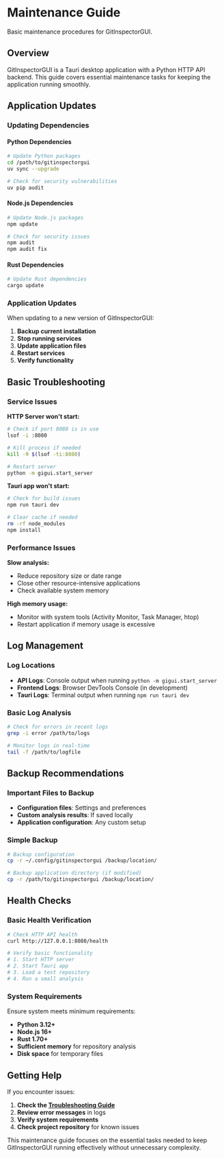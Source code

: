 # Maintenance Guide

Basic maintenance procedures for GitInspectorGUI.

## Overview

GitInspectorGUI is a Tauri desktop application with a Python HTTP API backend. This guide covers essential maintenance tasks for keeping the application running smoothly.

## Application Updates

### Updating Dependencies

#### Python Dependencies

```bash
# Update Python packages
cd /path/to/gitinspectorgui
uv sync --upgrade

# Check for security vulnerabilities
uv pip audit
```

#### Node.js Dependencies

```bash
# Update Node.js packages
npm update

# Check for security issues
npm audit
npm audit fix
```

#### Rust Dependencies

```bash
# Update Rust dependencies
cargo update
```

### Application Updates

When updating to a new version of GitInspectorGUI:

1. **Backup current installation**
2. **Stop running services**
3. **Update application files**
4. **Restart services**
5. **Verify functionality**

## Basic Troubleshooting

### Service Issues

**HTTP Server won't start:**

```bash
# Check if port 8080 is in use
lsof -i :8080

# Kill process if needed
kill -9 $(lsof -ti:8080)

# Restart server
python -m gigui.start_server
```

**Tauri app won't start:**

```bash
# Check for build issues
npm run tauri dev

# Clear cache if needed
rm -rf node_modules
npm install
```

### Performance Issues

**Slow analysis:**

-   Reduce repository size or date range
-   Close other resource-intensive applications
-   Check available system memory

**High memory usage:**

-   Monitor with system tools (Activity Monitor, Task Manager, htop)
-   Restart application if memory usage is excessive

## Log Management

### Log Locations

-   **API Logs**: Console output when running `python -m gigui.start_server`
-   **Frontend Logs**: Browser DevTools Console (in development)
-   **Tauri Logs**: Terminal output when running `npm run tauri dev`

### Basic Log Analysis

```bash
# Check for errors in recent logs
grep -i error /path/to/logs

# Monitor logs in real-time
tail -f /path/to/logfile
```

## Backup Recommendations

### Important Files to Backup

-   **Configuration files**: Settings and preferences
-   **Custom analysis results**: If saved locally
-   **Application configuration**: Any custom setup

### Simple Backup

```bash
# Backup configuration
cp -r ~/.config/gitinspectorgui /backup/location/

# Backup application directory (if modified)
cp -r /path/to/gitinspectorgui /backup/location/
```

## Health Checks

### Basic Health Verification

```bash
# Check HTTP API health
curl http://127.0.0.1:8080/health

# Verify basic functionality
# 1. Start HTTP server
# 2. Start Tauri app
# 3. Load a test repository
# 4. Run a small analysis
```

### System Requirements

Ensure system meets minimum requirements:

-   **Python 3.12+**
-   **Node.js 16+**
-   **Rust 1.70+**
-   **Sufficient memory** for repository analysis
-   **Disk space** for temporary files

## Getting Help

If you encounter issues:

1. **Check the [Troubleshooting Guide](../development/troubleshooting.md)**
2. **Review error messages** in logs
3. **Verify system requirements**
4. **Check project repository** for known issues

This maintenance guide focuses on the essential tasks needed to keep GitInspectorGUI running effectively without unnecessary complexity.
